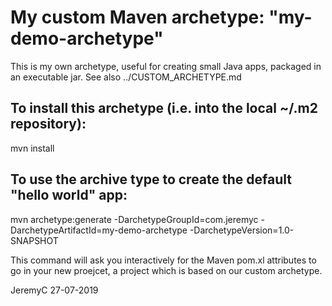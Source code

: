 # My custom Maven archetype: "my-demo-archetype"

This is my own archetype, useful for creating small Java apps, packaged in an executable jar. 
See also ../CUSTOM_ARCHETYPE.md


## To install this archetype (i.e. into the local ~/.m2 repository):
mvn install


## To use the archive type to create the default "hello world" app:
mvn archetype:generate -DarchetypeGroupId=com.jeremyc -DarchetypeArtifactId=my-demo-archetype -DarchetypeVersion=1.0-SNAPSHOT

This command will ask you interactively for the Maven pom.xl attributes to go in your new proejcet, a project which is based on our custom archetype.


JeremyC 27-07-2019 
